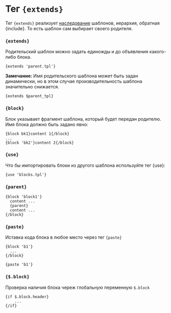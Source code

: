 Тег `{extends}`
=============

Тег `{extends}` реализует [наследование](../inheritance.md) шаблонов, иерархия, обратная {include}. То есть шаблон сам выбирает своего родителя.

### `{extends}`

Родительский шаблон можно задать единожды и до объявления какого-либо блока.

```smarty
{extends 'parent.tpl'}
```

**Замечание:**
Имя родительского шаблона может быть задан динамически, но в этом случае производительность шаблона значительно снижается.
```smarty
{extends $parent_tpl}
```

### `{block}`

Блок указывает фрагмент шаблона, который будет передан родителю. Имя блока должно быть задано явно:

```smarty
{block bk1}content 1{/block}
...
{block 'bk2'}content 2{/block}
```


### `{use}`

Что бы импортировать блоки из другого шаблона используйте тег {use}:

```smarty
{use 'blocks.tpl'}
```

### `{parent}`

```smarty
{block 'block1'}
  content ...
  {parent}
  content ...
{/block}
```

### `{paste}`

Иставка кода блока в любое место через тег `{paste}`

```smarty
{block 'b1'}
  ...
{/block}

{paste 'b1'}
```

### `{$.block}`

Проверка наличия блока череж глобальную переменную `$.block`

```smarty
{if $.block.header}
    ...
{/if}
```